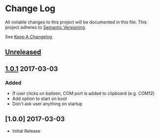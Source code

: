 # Change Log
All notable changes to this project will be documented in this file.
This project adheres to [Semantic Versioning](http://semver.org/).

See [Keep A Changelog](http://keepachangelog.com/).

## [Unreleased]

## [1.0.1] 2017-03-03

### Added
- If user clicks on balloon, COM port is added to clipboard (e.g. COM12)
- Add option to start on boot
- Don't ask user anything on startup

## [1.0.0] 2017-03-03

- Initial Release

[Unreleased]: https://github.com/lime45/poe_folk/compare/v1.0.1...master
[1.0.1]: https://github.com/lime45/poe_folk/compare/v1.0.0...v1.0.1
